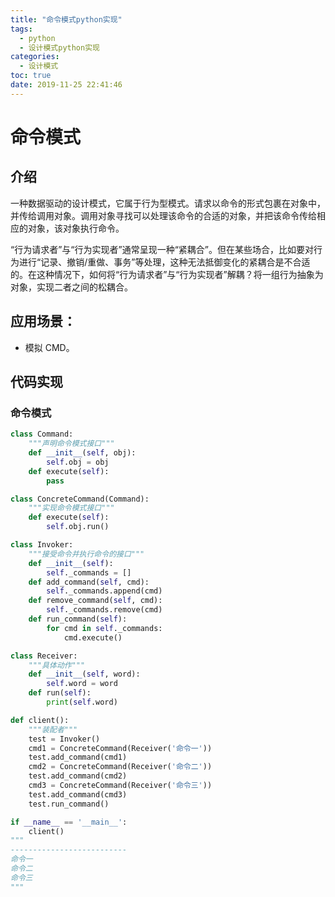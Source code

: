 ```yaml
---
title: "命令模式python实现"
tags:
  - python
  - 设计模式python实现
categories:
  - 设计模式
toc: true
date: 2019-11-25 22:41:46
---
```


# 命令模式

## 介绍

一种数据驱动的设计模式，它属于行为型模式。请求以命令的形式包裹在对象中，并传给调用对象。调用对象寻找可以处理该命令的合适的对象，并把该命令传给相应的对象，该对象执行命令。

“行为请求者”与“行为实现者”通常呈现一种“紧耦合”。但在某些场合，比如要对行为进行“记录、撤销/重做、事务”等处理，这种无法抵御变化的紧耦合是不合适的。在这种情况下，如何将“行为请求者”与“行为实现者”解耦？将一组行为抽象为对象，实现二者之间的松耦合。
<!--more-->

## 应用场景：

-  模拟 CMD。

## 代码实现

### 命令模式


```python
class Command:
    """声明命令模式接口"""
    def __init__(self, obj):
        self.obj = obj
    def execute(self):
        pass

class ConcreteCommand(Command):
    """实现命令模式接口"""
    def execute(self):
        self.obj.run()

class Invoker:
    """接受命令并执行命令的接口"""
    def __init__(self):
        self._commands = []
    def add_command(self, cmd):
        self._commands.append(cmd)
    def remove_command(self, cmd):
        self._commands.remove(cmd)
    def run_command(self):
        for cmd in self._commands:
            cmd.execute()

class Receiver:
    """具体动作"""
    def __init__(self, word):
        self.word = word
    def run(self):
        print(self.word)

def client():
    """装配者"""
    test = Invoker()
    cmd1 = ConcreteCommand(Receiver('命令一'))
    test.add_command(cmd1)
    cmd2 = ConcreteCommand(Receiver('命令二'))
    test.add_command(cmd2)
    cmd3 = ConcreteCommand(Receiver('命令三'))
    test.add_command(cmd3)
    test.run_command()

if __name__ == '__main__':
    client()
"""
--------------------------
命令一
命令二
命令三
"""
```

